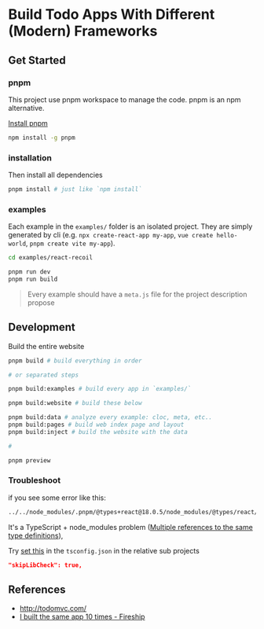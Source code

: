 # Build Todo Apps With Different (Modern) Frameworks

## Get Started

### pnpm

This project use pnpm workspace to manage the code. pnpm is an npm alternative.

[Install pnpm](https://pnpm.io/installation)

```sh
npm install -g pnpm
```

### installation

Then install all dependencies

```sh
pnpm install # just like `npm install`
```

### examples

Each example in the `examples/` folder is an isolated project. They are simply generated by cli (e.g. `npx create-react-app my-app`, `vue create hello-world`, `pnpm create vite my-app`).

```sh
cd examples/react-recoil

pnpm run dev
pnpm run build
```

> Every example should have a `meta.js` file for the project description propose

## Development

Build the entire website

```sh
pnpm build # build everything in order

# or separated steps

pnpm build:examples # build every app in `examples/`

pnpm build:website # build these below

pnpm build:data # analyze every example: cloc, meta, etc..
pnpm build:pages # build web index page and layout
pnpm build:inject # build the website with the data

#

pnpm preview
```

### Troubleshoot

if you see some error like this:

```sh
../../node_modules/.pnpm/@types+react@18.0.5/node_modules/@types/react/index.d.ts:3311:13 - error TS2717: Subsequent property declarations must have the same type.
```

It's a TypeScript + node_modules problem ([Multiple references to the same type definitions](https://stackoverflow.com/questions/52107983/typescript-subsequent-property-declarations-must-have-the-same-type-multip)),

Try [set this](https://www.typescriptlang.org/tsconfig#skipLibCheck) in the `tsconfig.json` in the relative sub projects

```json
"skipLibCheck": true,
```

## References

- <http://todomvc.com/>
- [I built the same app 10 times - Fireship](https://www.youtube.com/watch?v=cuHDQhDhvPE)
